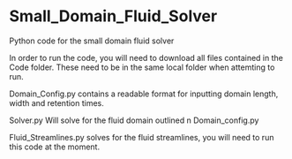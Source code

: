 # Small_Domain_Fluid_Solver
Python code for the small domain fluid solver

In order to run the code, you will need to download all files contained in the Code folder.
These need to be in the same local folder when attemting to run.

Domain_Config.py contains a readable format for inputting domain length, width and retention times.

Solver.py Will solve for the fluid domain outlined n Domain_config.py

Fluid_Streamlines.py solves for the fluid streamlines, you will need to run this code at the moment.
